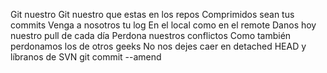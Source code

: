Git nuestro 
Git nuestro que estas en los repos 
Comprimidos sean tus commits 
Venga a nosotros tu log 
En el local como en el remote 
Danos hoy nuestro pull de cada día 
Perdona nuestros conflictos 
Como también perdonamos los de otros geeks 
No nos dejes caer en detached HEAD 
y líbranos de SVN 
git commit --amend 
